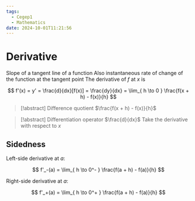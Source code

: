 ```yaml
---
tags:
  - Cegep1
  - Mathematics
date: 2024-10-01T11:21:56
---
```


# Derivative

Slope of a tangent line of a function
Also instantaneous rate of change of the function at the tangent point
The derivative of $f$ at $x$ is

$$
f'(x) = y' = \frac{d}{dx}[f(x)] = \frac{dy}{dx} = \lim_{ h \to 0 } \frac{f(x + h) - f(x)}{h}
$$

> [!abstract] Difference quotient
> $\frac{f(x + h) - f(x)}{h}$

> [!abstract] Differentiation operator
> $\frac{d}{dx}$
> Take the derivative with respect to $x$

## Sidedness

Left-side derivative at $a$:

$$
f'_-(a) = \lim_{ h \to 0^- } \frac{f(a + h) - f(a)}{h}
$$

Right-side derivative at $a$:

$$
f'_+(a) = \lim_{ h \to 0^+ } \frac{f(a + h) - f(a)}{h}
$$